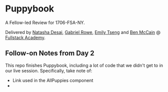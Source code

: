 # Puppybook

A Fellow-led Review for 1706-FSA-NY.

Delivered by [Natasha Desai](https://github.com/tashadesai/), [Gabriel Rowe](https://github.com/gabrielwr), [Emily Tseng](https://github.com/emtseng) and [Ben McCain](https://github.com/benjmac) @ [Fullstack Academy](https://github.com/FullstackAcademy/).

## Follow-on Notes from Day 2

This repo finishes Puppybook, including a lot of code that we didn't get to in our live session. Specifically, take note of:

- Link used in the AllPuppies component
-
